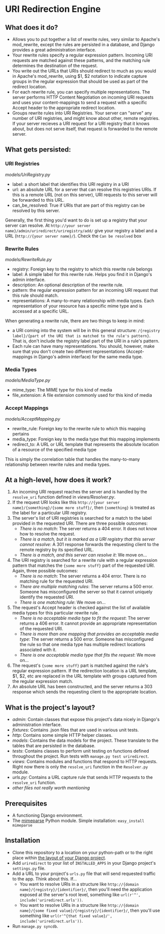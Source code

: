 # URI Redirection Engine

## What does it do?
- Allows you to put together a list of rewrite rules, very similar to Apache's mod_rewrite, except the rules are persisted in a database, and Django provides a great administration interface.
- Your rewrite rules specify a regular expression pattern. Incoming URI requests are matched against these patterns, and the matching rule determines the destination of the request.
- You write out the URLs that URIs should redirect to much as you would in Apache's mod_rewrite, using $1, $2 notation to indicate capture groups in the regular expression that should be used as part of the redirect location.
- For each rewrite rule, you can specify multiple representations. The server performs HTTP Content Negotiation on incoming URI requests and uses your content-mappings to send a request with a specific Accept header to the appropriate redirect location.
- Groups rewrite rules into URI Registries. Your server can "serve" any number of URI registries, and might know about other, remote registries. If your server recieves a URI request for a URI registry that it knows about, but does not serve itself, that request is forwarded to the remote server.

## What gets persisted:
### URI Registries
*models/UriRegistry.py*
- label: a short label that identifies this URI registry in a URI
- url: an absolute URL for a server that can resolve this registries URIs. If this is a remote URL (not on this server), URI requests to this server will be forwarded to this URL.
- can_be_resolved: True if URIs that are part of this registry can be resolved by this server.

Generally, the first thing you'd want to do is set up a registry that your server can resolve.
At `http://your server name}/admin/uriredirect/uriregistry/add/` give your registry a label and a URL (`http://{your server name}/`). Check the `Can be resolved` box

### Rewrite Rules
*models/RewriteRule.py*
- registry: Foreign key to the registry to which this rewrite rule belongs
- label: A simple label for this rewrite rule. Helps you find it in Django's admin interface.
- description: An optional description of the rewrite rule.
- pattern: the regular expression pattern for an incoming URI request that this rule should match.
- representations: A many-to-many relationship with media types. Each representation of your resource has a specific mime type and is accessed at a specific URL.

When generating a rewrite rule, there are two things to keep in mind:
- a URI coming into the system will be in this general structure: `/{registry label}/{part of the URI that is matched to the rule's pattern}`. That is, don't include the registry label part of the URI in a rule's pattern.
- Each rule can have many representations. You should, however, make sure that you don't create two different representations (Accept-mappings in Django's admin interface) for the same media type.

### Media Types
*models/MediaType.py*
- mime_type: The MIME type for this kind of media
- file_extension: A file extension commonly used for this kind of media

### Accept Mappings
*models/AcceptMapping.py*
- rewrite_rule: Foreign key to the rewrite rule to which this mapping pertains
- media_type: Foreign key to the media type that this mapping implements
- redirect_to: A URL or URL template that represents the absolute location of a resource of the specified media type

This is simply the correlation table that handles the many-to-many relationship between rewrite rules and media types.

## At a high-level, how does it work?
1. An incoming URI request reaches the server and is handled by the `resolve_uri` function defined in *views/Resolver.py*.
2. If the request URI looks like this `http://{your server name}/{something}/{some more stuff}/`, then `{something}` is treated as the label for a particular URI registry.
3. The server's list of URI registries is searched for a match to the label provided in the requested URI. There are three possible outcomes:
	- *There is no match*: The server returns a 404 error. It does not know how to resolve the request.
	- *There is a match, but it is marked as a URI registry that this server cannot resolve*: A 301 response forwards the requesting client to the remote registry by its specified URL.
	- *There is a match, and this server can resolve it*: We move on...
4. The URI registry is searched for a rewrite rule with a regular expression pattern that matches the `{some more stuff}` part of the requested URI. Again, three possible outcomes:
	- *There is no match*: The server returns a 404 error. There is no matching rule for the requested URI.
	- *There are multiple matching rules*: The server returns a 500 error. Someone has misconfigured the server so that it cannot uniquely identify the requested URI.
	- *There is one matching rule*: We move on...
5. The request's Accept header is checked against the list of available media types for this particular rewrite rule.
	- *There is no acceptable media type to fit the request*: The server returns a 406 error. It cannot provide an appropriate representation of the requested URI.
	- *There is more than one mapping that provides an acceptable media type*: The server returns a 500 error. Someone has misconfigured the rule so that one media type has multiple redirect locations associated with it.
	- *There is one acceptable media type that fits the request*: We move on...
6. The request's `{some more stuff}` part is matched against the rule's regular expression pattern. If the redirection location is a URL template, $1, $2, etc are replaced in the URL template with groups captured from the regular expression match.
7. An absolute URL has been constructed, and the server returns a 303 response which sends the requesting client to the appropriate location.

## What is the project's layout?
- *admin*: Contain classes that expose this project's data nicely in Django's administration interface.
- *fixtures*: Contains .json files that are used in various unit tests.
- *http*: Contains some simple HTTP helper classes.
- *models*: Contains the data models for the project. These translate to the tables that are persisted in the database.
- *tests*: Contains classes to perform unit testing on functions defined throughout the project. Run tests with `manage.py test uriredirect`.
- *views*: Contains modules and functions that respond to HTTP requests. Right now there is only the `resolve_uri` function in the `Resolver.py` module.
- *urls.py*: Contains a URL capture rule that sends HTTP requests to the `resolve_uri` function.
- *other files not really worth mentioning*

## Prerequisites
- A functioning Django environment.
- The [mimeparse](http://code.google.com/p/mimeparse/) Python module. Simple installation: `easy_install mimeparse`

## Installation
- Clone this repository to a location on your python-path or to the right place within [the layout of your Django project](https://docs.djangoproject.com/en/dev/releases/1.4/#updated-default-project-layout-and-manage-py).
- Add `uriredirect` to your list of `INSTALLED_APPS` in your Django project's `settings.py` file.
- Add a URL to your project's `urls.py` file that will send requested traffic to the app. Think about this. If...
	- You want to resolve URIs in a structure like `http://{domain name}/{registry}/{identifier}/`, then you'll need the application exposed at the server's root level, something like `url(r'^', include('uriredirect.urls'))`.
	- You want to resolve URIs in a structure like `http://{domain name}/{some fixed value}/{registry}/{identifier}/`, then you'll use something like `url(r'^{that fixed value}/', include('uriredirect.urls'))`.
- Run `manage.py syncdb`.
